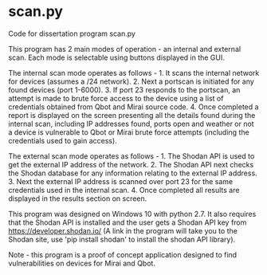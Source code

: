 # scan.py
Code for dissertation program scan.py

This program has 2 main modes of operation - an internal and external scan.
Each mode is selectable using buttons displayed in the GUI.

The internal scan mode operates as follows - 
    1. It scans the internal network for devices (assumes a /24 network). 
    2. Next a portscan is initiated for any found devices (port 1-6000).
    3. If port 23 responds to the portscan, an attempt is made to brute force access to the device using a list of credentials
       obtained from Qbot and Mirai source code.
    4. Once completed a report is displayed on the screen presenting all the details found during the internal scan,
       including IP addresses found, ports open and weather or not a device is vulnerable to Qbot or Mirai brute force attempts
       (including the credentials used to gain access).
   
The external scan mode operates as follows -
    1. The Shodan API is used to get the external IP address of the network.
    2. The Shodan API next checks the Shodan database for any information relating to the external IP address.
    3. Next the external IP address is scanned over port 23 for the same credentials used in the internal scan.
    4. Once completed all results are displayed in the results section on screen.
    
This program was designed on Windows 10 with python 2.7. It also requires that the Shodan API is installed  and the user gets a
Shodan API key from https://developer.shodan.io/ (A link in the program will take you to the Shodan site, use 'pip install shodan' 
to install the shodan API library).
    
Note - this program is a proof of concept application designed to find vulnerabilities on devices for Mirai and Qbot.
